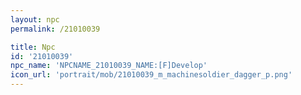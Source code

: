 ```yaml
---
layout: npc
permalink: /21010039

title: Npc
id: '21010039'
npc_name: 'NPCNAME_21010039_NAME:[F]Develop'
icon_url: 'portrait/mob/21010039_m_machinesoldier_dagger_p.png'
---
```

